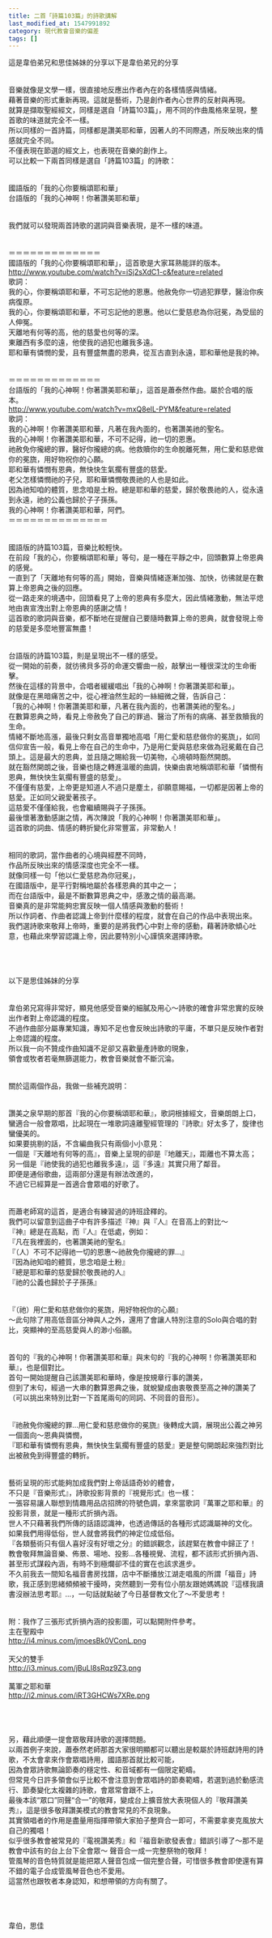 ```yaml
---
title: 二首「詩篇103篇」的詩歌講解
last_modified_at: 1547991892
category: 現代教會音樂的偏差
tags: []
---
```


這是韋伯弟兄和思佳姊妹的分享<!--more-->以下是韋伯弟兄的分享<br><br><br>音樂就像是文學一樣，很直接地反應出作者內在的各樣情感與情緒。<br>藉著音樂的形式重新再現。這就是藝術，乃是創作者內心世界的反射與再現。<br>就算是擷取聖經經文，同樣是選自「詩篇103篇」，用不同的作曲風格來呈現，整首歌的味道就完全不一樣。<br>所以同樣的一首詩篇，同樣都是讚美耶和華，因著人的不同際遇，所反映出來的情感就完全不同。<br>不僅表現在節選的經文上，也表現在音樂的創作上。<br>可以比較一下兩首同樣是選自「詩篇103篇」的詩歌：<br><br><br>國語版的「我的心你要稱頌耶和華」<br>台語版的「我的心神啊！你著讚美耶和華」<br><br><br>我們就可以發現兩首詩歌的選詞與音樂表現，是不一樣的味道。<br><br><br>＝＝＝＝＝＝＝＝＝＝＝＝＝<br>國語版的「我的心你要稱頌耶和華」，這首歌是大家耳熟能詳的版本。<br>http://www.youtube.com/watch?v=iSj2sXdC1-c&feature=related<br>歌詞：<br>我的心，你要稱頌耶和華，不可忘記他的恩惠。他赦免你一切過犯罪孽，醫治你疾病復原。<br>我的心，你要稱頌耶和華，不可忘記他的恩惠。他以仁愛慈悲為你冠冕，為受屈的人伸冤。<br>天離地有何等的高，他的慈愛也何等的深。<br>東離西有多麼的遠，他使我的過犯也離我多遠。<br>耶和華有憐憫的愛，且有豐盛無盡的恩典，從亙古直到永遠，耶和華他是我的神。<br><br><br>＝＝＝＝＝＝＝＝＝＝＝＝＝<br>台語版的「我的心神啊！你著讚美耶和華」，這首是蕭泰然作曲。屬於合唱的版本。<br>http://www.youtube.com/watch?v=mxQ8eIL-PYM&feature=related<br>歌詞：<br>我的心神啊！你著讚美耶和華，凡著在我內面的，也著讚美祂的聖名。<br>我的心神啊！你著讚美耶和華，不可不記得，祂一切的恩惠。<br>祂赦免你攏總的罪，醫好你攏總的病。他救贖你的生命脫離死無，用仁愛和慈悲做你的冕旒，用好物祝你的心願。<br>耶和華有憐憫有恩典，無快快生氣擱有豐盛的慈愛。<br>老父怎樣憐憫祂的子兒，耶和華憐憫敬畏祂的人也是如此。<br>因為祂知咱的體質，思念咱是土粉。總是耶和華的慈愛，歸於敬畏祂的人，從永遠到永遠，祂的公義也歸於子子孫孫。<br>我的心神啊！你著讚美耶和華，阿們。<br>＝＝＝＝＝＝＝＝＝＝＝＝＝＝<br><br><br>國語版的詩篇103篇，音樂比較輕快。<br>在前段「我的心，你要稱頌耶和華」等句，是一種在平靜之中，回頭數算上帝恩典的感覺。<br>一直到了「天離地有何等的高」開始，音樂與情緒逐漸加強、加快，彷彿就是在數算上帝恩典之後的回應。<br>從一路走來的境遇中，回頭看見了上帝的恩典有多麼大，因此情緒激動，無法平熄地由衷宣洩出對上帝恩典的感謝之情！<br>這首歌的歌詞與音樂，都不斷地在提醒自己要隨時數算上帝的恩典，就會發現上帝的慈愛是多麼地豐富無盡！<br><br><br>台語版的詩篇103篇，則是呈現出不一樣的感受。<br>從一開始的前奏，就彷彿貝多芬的命運交響曲一般，敲擊出一種很深沈的生命衝擊。<br>然後在這樣的背景中，合唱者緩緩唱出「我的心神啊！你著讚美耶和華」。<br>就像是在黑暗痛苦之中，從心裡油然生起的一絲細微之聲，告訴自己：<br>「我的心神啊！你著讚美耶和華，凡著在我內面的，也著讚美祂的聖名。」<br>在數算恩典之時，看見上帝赦免了自己的罪過、醫治了所有的病痛、甚至救贖我的生命。<br>情緒不斷地高漲，最後只剩女高音單獨地高唱「用仁愛和慈悲做你的冕旒」，如同信仰宣告一般，看見上帝在自己的生命中，乃是用仁愛與慈悲來做為冠冕戴在自己頭上。這是最大的恩典，並且隨之賜給我一切美物，心境頓時豁然開朗。<br>就在豁然開朗之後，音樂也隨之轉進溫暖的曲調，快樂由衷地稱頌耶和華「憐憫有恩典，無快快生氣擱有豐盛的慈愛」。<br>不僅僅有慈愛，上帝更是知道人不過只是塵土，卻願意賜福，一切都是因著上帝的慈愛。正如同父親愛著孩子。<br>這慈愛不僅僅給我，也會繼續賜與子子孫孫。<br>最後懷著激動感謝之情，再次陳說「我的心神啊！你著讚美耶和華」。<br>這首歌的詞曲、情感的轉折變化非常豐富，非常動人！<br><br><br>相同的歌詞，當作曲者的心境與經歷不同時，<br>作品所反映出來的情感深度也完全不一樣。<br>就像同樣一句「他以仁愛慈悲為你冠冕」，<br>在國語版中，是平行對稱地屬於各樣恩典的其中之一；<br>而在台語版中，最是不斷數算恩典之中，感激之情的最高潮。<br>音樂真的是非常能夠忠實反映一個人情感與激動的藝術！<br>所以作詞者、作曲者認識上帝到什麼樣的程度，就會在自己的作品中表現出來。<br>我們選詩歌來敬拜上帝時，重要的是將我們心中對上帝的感動，藉著詩歌傾心吐意，也藉此來學習認識上帝，因此要特別小心謹慎來選擇詩歌。<br><br><br><br><br>以下是思佳姊妹的分享<br><br><br>韋伯弟兄寫得非常好，顯見他感受音樂的細膩及用心〜詩歌的確會非常忠實的反映出作者對上帝認識的程度。<br>不過作曲部分屬專業知識，專知不足也會反映出詩歌的平庸，不單只是反映作者對上帝認識的程度。<br>所以我一向不贊成作曲知識不足卻又喜歡量產詩歌的現象，<br>領會或牧者若毫無篩選能力，教會音樂就會不斷沉淪。<br><br><br>關於這兩個作品，我做一些補充說明：<br><br><br>讚美之泉早期的那首『我的心你要稱頌耶和華』，歌詞根據經文，音樂朗朗上口，蠻適合一般會眾唱，比起現在一堆歌詞遠離聖經管理的『詩歌』好太多了，旋律也蠻優美的。<br>如果要挑剔的話，不含編曲我只有兩個小小意見：<br>一個是『天離地有何等的高』，音樂上呈現的卻是『地離天』，距離也不算太高；<br>另一個是『祂使我的過犯也離我多遠』，這『多遠』其實只用了鄰音。<br>即便是通俗歌曲，這兩部分還是有辦法改進的，<br>不過它已經算是一首適合會眾唱的好歌了。<br><br><br>而蕭老師寫的這首，是適合有練習過的詩班詮釋的。<br>我們可以留意到這曲子中有許多描述『神』與『人』在音高上的對比〜<br>『神』總是在高點，而『人』在低處，例如：<br>『凡在我裡面的，也著讚美祂的聖名』<br>『（人）不可不記得祂一切的恩惠〜祂赦免你攏總的罪…』<br>『因為祂知咱的體質，思念咱是土粉』<br>『總是耶和華的慈愛歸於敬畏祂的人』<br>『祂的公義也歸於子子孫孫』<br><br><br>『（祂）用仁愛和慈悲做你的冕旒，用好物祝你的心願』<br>〜此句除了用高低音區分神與人之外，還用了會讓人特別注意的Solo與合唱的對比，突顯神的至高慈愛與人的渺小俗願。<br><br><br>首句的『我的心神啊！你著讚美耶和華』與末句的『我的心神啊！你著讚美耶和華』，也是個對比。<br>首句一開始提醒自己該讚美耶和華時，像是按規章行事的讚美，<br>但到了末句，經過一大串的數算恩典之後，就蛻變成由衷敬畏至高之神的讚美了（可以挑出來特別比對一下首尾兩句的同詞、不同音的音形）。<br><br><br>『祂赦免你攏總的罪…用仁愛和慈悲做你的冕旒』後轉成大調，展現出公義之神另一個面向〜恩典與憐憫，<br>『耶和華有憐憫有恩典，無快快生氣擱有豐盛的慈愛』更是整句開朗起來強烈對比出被赦免到得豐盛的轉折。<br><br><br>藝術呈現的形式能夠加成我們對上帝話語奇妙的體會，<br>不只是『音樂形式』，詩歌投影背景的『視覺形式』也一樣：<br>一張容易讓人聯想到情趣用品店招牌的符號色調，拿來當歌詞『萬軍之耶和華』的投影背景，就是一種形式折損內涵。<br>世人不只藉著我們所傳的話語認識神，也透過傳話的各種形式認識屬神的文化。<br>如果我們用得低俗，世人就會將我們的神定位成低俗。<br>『各類藝術只有個人喜好沒有好壞之分』的錯誤觀念，該趕緊在教會中歸正了！<br>教會敬拜無論音樂、佈景、場地、投影…各種視覺、流程，都不該形式折損內涵、甚至形式謀殺內涵，有時不到極爛卻不佳的實在也該求進步。<br>不久前我去一間知名福音書房找譜，店中不斷播放江湖走唱風的所謂「福音」詩歌，我正感到思緒頻頻被干擾時，突然聽到一旁有位小朋友跟她媽媽說『這樣我讀書沒辦法思考耶』…，一句話就點破了今日基督教文化了〜不愛思考！<br><br><br>附：我作了三張形式折損內涵的投影圖，可以點開附件參考。<br>主在聖殿中<br>http://i4.minus.com/jmoesBk0VConL.png<br><br>天父的雙手<br>http://i3.minus.com/jBuLI8sRqz9Z3.png<br><br>萬軍之耶和華<br>http://i2.minus.com/iRT3GHCWs7XRe.png<br><br><br><br><br>另，藉此順便一提會眾敬拜詩歌的選擇問題。<br>以兩首例子來說，蕭泰然老師那首大家很明顯都可以聽出是較屬於詩班獻詩用的詩歌，不太會拿來作會眾唱詩用，國語那首就比較可能，<br>因為會眾詩歌無論節奏的穩定性、和音域都有一個限定範疇。<br>但常見今日許多領會似乎比較不會注意到會眾唱詩的節奏範疇，若選到過於動感流行、節奏變化太複雜的詩歌，會眾常會跟不上，<br>最後本該“眾口”同聲“合一”的敬拜，變成台上擴音放大表現個人的『敬拜讚美秀』，這是很多敬拜讚美模式的教會常見的不良現象。<br>其實領唱者的作用是盡量用指揮帶領大家拍子整齊合一即可，不需要拿麥克風放大自己的獨唱！<br>似乎很多教會被常見的『電視讚美秀』和『福音新歌發表會』錯誤引導了〜那不是教會中該有的台上台下全會眾〜 聲音合一成一完整祭物的敬拜！<br>管風琴的音色特質就是能把眾人聲音包成一個完整合聲，可惜很多教會即使還有算不錯的電子合成管風琴音色也不愛用。<br>這當然也跟牧者本身認知，和想帶領的方向有關了。<br><br><br><br><br>韋伯，思佳<br><br><br><br><br><br><br><br><br>
